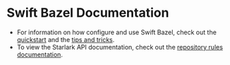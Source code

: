 # Swift Bazel Documentation

- For information on how configure and use Swift Bazel, check out the [quickstart] and the [tips
  and tricks].
- To view the Starlark API documentation, check out the [repository rules documentation].


[quickstart]: /README.md#quickstart
[repository rules documentation]: /doc/repository_rules_overview.md
[tips and tricks]: /README.md#tips-and-tricks
